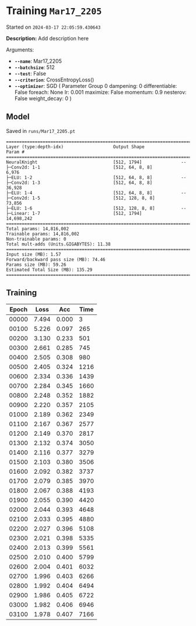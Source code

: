 # Training `Mar17_2205`

Started on `2024-03-17 22:05:59.430643`

**Description:** Add description here

Arguments:
- **`--name`**: Mar17_2205
- **`--batchsize`**: 512
- **`--test`**: False
- **`--criterion`**: CrossEntropyLoss()
- **`--optimizer`**: SGD (
Parameter Group 0
    dampening: 0
    differentiable: False
    foreach: None
    lr: 0.001
    maximize: False
    momentum: 0.9
    nesterov: False
    weight_decay: 0
)

## Model

Saved in `runs/Mar17_2205.pt`

```
==========================================================================================
Layer (type:depth-idx)                   Output Shape              Param #
==========================================================================================
NeuralKnight                             [512, 1794]               --
├─Conv2d: 1-1                            [512, 64, 8, 8]           6,976
├─ELU: 1-2                               [512, 64, 8, 8]           --
├─Conv2d: 1-3                            [512, 64, 8, 8]           36,928
├─ELU: 1-4                               [512, 64, 8, 8]           --
├─Conv2d: 1-5                            [512, 128, 8, 8]          73,856
├─ELU: 1-6                               [512, 128, 8, 8]          --
├─Linear: 1-7                            [512, 1794]               14,698,242
==========================================================================================
Total params: 14,816,002
Trainable params: 14,816,002
Non-trainable params: 0
Total mult-adds (Units.GIGABYTES): 11.38
==========================================================================================
Input size (MB): 1.57
Forward/backward pass size (MB): 74.46
Params size (MB): 59.26
Estimated Total Size (MB): 135.29
==========================================================================================
```

## Training

| Epoch | Loss | Acc | Time |
| - | - | - | - |
| 00000 | 7.494 | 0.000 | 3 |
| 00100 | 5.226 | 0.097 | 265 |
| 00200 | 3.130 | 0.233 | 501 |
| 00300 | 2.661 | 0.285 | 745 |
| 00400 | 2.505 | 0.308 | 980 |
| 00500 | 2.405 | 0.324 | 1216 |
| 00600 | 2.334 | 0.336 | 1439 |
| 00700 | 2.284 | 0.345 | 1660 |
| 00800 | 2.248 | 0.352 | 1882 |
| 00900 | 2.220 | 0.357 | 2105 |
| 01000 | 2.189 | 0.362 | 2349 |
| 01100 | 2.167 | 0.367 | 2577 |
| 01200 | 2.149 | 0.370 | 2817 |
| 01300 | 2.132 | 0.374 | 3050 |
| 01400 | 2.116 | 0.377 | 3279 |
| 01500 | 2.103 | 0.380 | 3506 |
| 01600 | 2.092 | 0.382 | 3737 |
| 01700 | 2.079 | 0.385 | 3970 |
| 01800 | 2.067 | 0.388 | 4193 |
| 01900 | 2.055 | 0.390 | 4420 |
| 02000 | 2.044 | 0.393 | 4648 |
| 02100 | 2.033 | 0.395 | 4880 |
| 02200 | 2.027 | 0.396 | 5108 |
| 02300 | 2.021 | 0.398 | 5335 |
| 02400 | 2.013 | 0.399 | 5561 |
| 02500 | 2.010 | 0.400 | 5799 |
| 02600 | 2.004 | 0.401 | 6032 |
| 02700 | 1.996 | 0.403 | 6266 |
| 02800 | 1.992 | 0.404 | 6494 |
| 02900 | 1.986 | 0.405 | 6722 |
| 03000 | 1.982 | 0.406 | 6946 |
| 03100 | 1.978 | 0.407 | 7166 |
